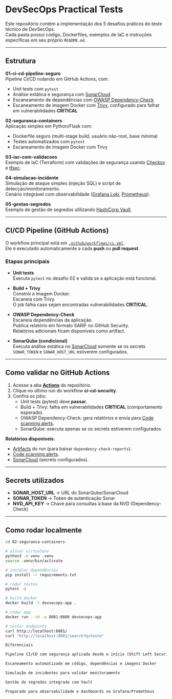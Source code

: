 # DevSecOps Practical Tests

Este repositório contém a implementação dos 5 desafios práticos do teste técnico de DevSecOps.  
Cada pasta possui código, Dockerfiles, exemplos de IaC e instruções específicas em seu próprio `README.md`.

---

## Estrutura

**01-ci-cd-pipeline-seguro**  
Pipeline CI/CD rodando em GitHub Actions, com:  
- Unit tests com `pytest`  
- Análise estática e segurança com [SonarCloud](https://sonarcloud.io/projects)  
- Escaneamento de dependências com [OWASP Dependency-Check](https://jeremylong.github.io/DependencyCheck/)  
- Escaneamento de imagem Docker com [Trivy](https://aquasecurity.github.io/trivy/), configurado para falhar em vulnerabilidades **CRITICAL**

**02-seguranca-containers**  
Aplicação simples em Python/Flask com:  
- Dockerfile seguro (multi-stage build, usuário não-root, base mínima)  
- Testes automatizados com `pytest`  
- Escaneamento de imagem Docker com Trivy  

**03-iac-com-validacoes**  
Exemplo de IaC (Terraform) com validações de segurança usando [Checkov](https://www.checkov.io/) e [tfsec](https://aquasecurity.github.io/tfsec/).  

**04-simulacao-incidente**  
Simulação de ataque simples (injeção SQL) e script de detecção/monitoramento.  
Cenário integrável com observabilidade ([Grafana Loki](https://grafana.com/oss/loki/), [Prometheus](https://prometheus.io/)).  

**05-gestao-segredos**  
Exemplo de gestão de segredos utilizando [HashiCorp Vault](https://www.vaultproject.io/).  

---

## CI/CD Pipeline (GitHub Actions)

O workflow principal está em [`.github/workflows/ci.yml`](.github/workflows/ci.yml).  
Ele é executado automaticamente a cada **push** ou **pull request**.

### Etapas principais

- **Unit tests**  
  Executa `pytest` no desafio 02 e valida se a aplicação está funcional.

- **Build + Trivy**  
  Constrói a imagem Docker.  
  Escaneia com Trivy.  
  O job falha caso sejam encontradas vulnerabilidades **CRITICAL**.

- **OWASP Dependency-Check**  
  Escaneia dependências da aplicação.  
  Publica relatório em formato SARIF no GitHub Security.  
  Relatórios adicionais ficam disponíveis como artifact.  

- **SonarQube (condicional)**  
  Executa análise estática no [SonarCloud](https://sonarcloud.io/projects) somente se os secrets `SONAR_TOKEN` e `SONAR_HOST_URL` estiverem configurados.

---

## Como validar no GitHub Actions

1. Acesse a aba [**Actions**](https://github.com/devjeffersonpiau/devsecops-practical-tests/actions) do repositório.  
2. Clique no último run do workflow **ci-cd-security**.  
3. Confira os jobs:
   - Unit tests (pytest) deve **passar**.  
   - Build + Trivy: falha em vulnerabilidades **CRITICAL** (comportamento esperado).  
   - OWASP Dependency-Check: gera relatórios e envia para [Code scanning alerts](https://github.com/devjeffersonpiau/devsecops-practical-tests/security/code-scanning).  
   - SonarQube: executa apenas se os secrets estiverem configurados.  

**Relatórios disponíveis**:  
- [Artifacts](https://github.com/devjeffersonpiau/devsecops-practical-tests/actions) do run (para baixar `dependency-check-reports`).  
- [Code scanning alerts](https://github.com/devjeffersonpiau/devsecops-practical-tests/security/code-scanning).  
- [SonarCloud](https://sonarcloud.io/projects) (secrets configurados).  

---

## Secrets utilizados

- **SONAR_HOST_URL** → URL do SonarQube/SonarCloud  
- **SONAR_TOKEN** → Token de autenticação Sonar  
- **NVD_API_KEY** → Chave para consultas à base da NVD (Dependency-Check)  

---

## Como rodar localmente

```bash
cd 02-seguranca-containers

# ativar virtualenv
python3 -m venv .venv
source .venv/bin/activate

# instalar dependências
pip install -r requirements.txt

# rodar testes
pytest -q

# build docker
docker build -t devsecops-app .

# rodar app
docker run --rm -p 8081:8080 devsecops-app

# testar endpoints
curl http://localhost:8081/
curl "http://localhost:8081/search?q=teste"

Diferenciais

Pipeline CI/CD com segurança aplicada desde o início (Shift Left Security)

Escaneamento automatizado em código, dependências e imagens Docker

Simulação de incidentes para validar monitoramento

Gestão de segredos integrada com Vault

Preparado para observabilidade e dashboards no Grafana/Prometheus
